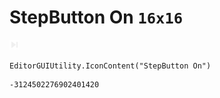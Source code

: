 # StepButton On `16x16`
<img src="/img/StepButton%20On.png" width=16 height=16>

``` CSharp
EditorGUIUtility.IconContent("StepButton On")
```
```
-3124502276902401420
```
